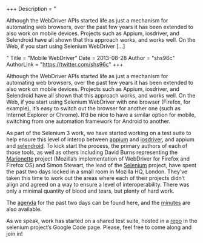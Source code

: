 +++
Description = "<p>Although the WebDriver APIs started life as just a mechanism for automating web browsers, over the past few years it has been extended to also work on mobile devices. Projects such as Appium, iosdriver, and Selendroid have all shown that this approach works, and works well. On the Web, if you start using Selenium WebDriver […]</p>"
Title = "Mobile WebDriver"
Date = 2013-08-28
Author = "shs96c"
AuthorLink = "https://twitter.com/shs96c"
+++

<p>Although the WebDriver APIs started life as just a mechanism for automating web browsers, over the past few years it has been extended to also work on mobile devices. Projects such as Appium, iosdriver, and Selendroid have all shown that this approach works, and works well. On the Web, if you start using Selenium WebDriver with one browser (Firefox, for example), it&#8217;s easy to switch out the browser for another one (such as Internet Explorer or Chrome). It&#8217;d be nice to have a similar option for mobile, switching from one automation framework for Android to another.</p>
<p>As part of the Selenium 3 work, we have started working on a test suite to help ensure this level of interop between <a href="http://appium.io/">appium</a> and <a href="http://ios-driver.github.io/ios-driver/">iosdriver</a>, and appium and <a href="http://selendroid.io/">selendroid</a>. To kick start the process, the primary authors of each of those tools, as well as others including David Burns representing the <a href="https://developer.mozilla.org/en-US/docs/Marionette">Marionette</a> project (Mozilla&#8217;s implementation of WebDriver for Firefox and Firefox OS) and Simon Stewart, the lead of the <a href="http://seleniumhq.org/">Selenium</a> project, have spent the past two days locked in a small room in Mozilla HQ, London. They&#8217;ve taken this time to work out the areas where each of their projects didn&#8217;t align and agreed on a way to ensure a level of interoperability. There was only a minimal quantity of blood and tears, but plenty of hard work.</p>
<p>The <a href="https://docs.google.com/document/d/1rnE13aGCaRiri01hti7j1jWDuPvQHT8aao4bHhEGz8Y/edit">agenda</a> for the past two days can be found here, and the <a href="https://docs.google.com/document/d/1yXXsQo3z7lUVl3ZthAx39h4xBlF62x7q_NZd3NA9jnU/edit">minutes</a> are also available.</p>
<p>As we speak, work has started on a shared test suite, hosted in a <a href="https://code.google.com/p/selenium/source/checkout?repo=mobile">repo</a> in the selenium project&#8217;s Google Code page. Please, feel free to come along and join in!</p>

